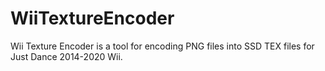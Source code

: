 # WiiTextureEncoder
Wii Texture Encoder is a tool for encoding PNG files into SSD TEX files for Just Dance 2014-2020 Wii.
